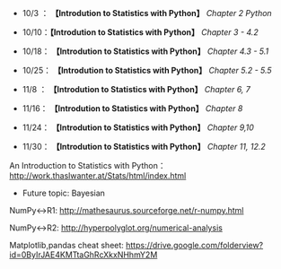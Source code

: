 ﻿* 10/3 ： **【Introdution to Statistics with Python】** *Chapter 2 Python*

* 10/10：**【Introdution to Statistics with Python】** *Chapter 3 - 4.2*

* 10/18： **【Introdution to Statistics with Python】** *Chapter 4.3 - 5.1*

* 10/25： **【Introdution to Statistics with Python】** *Chapter 5.2 - 5.5*

* 11/8 ： **【Introdution to Statistics with Python】** *Chapter 6, 7*

* 11/16： **【Introdution to Statistics with Python】** *Chapter 8*         

* 11/24： **【Introdution to Statistics with Python】** *Chapter 9,10*         

* 11/30： **【Introdution to Statistics with Python】** *Chapter 11, 12.2*         

An Introduction to Statistics with Python：
http://work.thaslwanter.at/Stats/html/index.html

* Future topic: Bayesian

NumPy↔R1:
http://mathesaurus.sourceforge.net/r-numpy.html

NumPy↔R2:
http://hyperpolyglot.org/numerical-analysis

Matplotlib,pandas cheat sheet:
https://drive.google.com/folderview?id=0ByIrJAE4KMTtaGhRcXkxNHhmY2M
